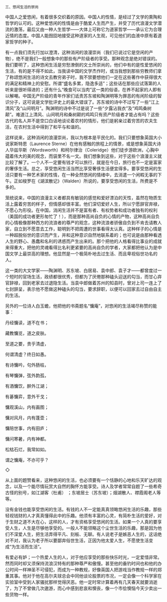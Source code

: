     三、悠闲生活的崇尚 

   中国人之爱悠闲，有着很多交织着的原因。中国人的性情，是经过了文学的熏陶和哲学的认可的。这种爱悠闲的性情是由于酷爱人生而产生，并受了历代浪漫文学潜流的激荡，最后又由一种人生哲学——大体上可称它为道家哲学——承认它为合理近情的态度。中国人能囫囵地接受这种道家的人生观，可见他们的血液中原有着道家哲学的种子。

   有一点我们须先行加以澄清，这种消闲的浪漫崇尚（我们已说过它是空闲的产物），绝不是我们一般想象中的那些有产阶级者的享受。那种观念是绝对错误的。我们要明了，这种悠闲生活是穷愁潦倒的文士所崇尚的，他们中有的是性爱悠闲的生活，有的是不得不如此，当我读中国的文学杰作时，或当我想到那些穷教师们拿了称颂悠闲生活的诗文去教穷弟子时，我不禁要想他们一定在这些著作中获得很大的满足和精神上的安慰。所谓“盛名多累，隐逸多适”；这些话在那些应试落第的人听来是很听得进的；还有什么“晚食可以当肉”这一类的俗语，在养不起家的人即有以解嘲。中国无产阶级的青年作家们诋责苏东坡和陶渊明等为罪恶的有闲阶级的智识分子，这可说是文学批评史上的最大错误了。苏东坡的诗中不过写了一些“江上清风”及“山间明月”。陶渊明的诗中不过是说了一些“夕露沾我衣”及“鸡鸣桑树颠”。难道江上清风、山间明月和桑树颠的鸡鸣只有资产阶级者才能占有吗？这些古代的名人并不是空口白话地谈论着农村的情形，他们是躬亲过着穷苦的农夫生活，在农村生活中得到了和平与和谐的。

   这样说来，这种消闲的浪漫崇尚，我以为根本是平民化的。我们只要想象英国大小说家斯特恩（Laurence Sterne）在他有感触的旅程上的情景，或是想象英国大诗人华兹华斯（Wordsworth）和柯尔律治（Coleridge）他们徒步游欧洲，心胸中蕴着伟大的美的观念，而袋里不名一文。我们想象到这些，对于这些个浪漫主义就比较了解了。一个人不一定要有钱才可以旅行，就是在今日，旅行也不一定是富家的奢侈生活。总之，享受悠闲生活当然比享受奢侈生活便宜得多。要享受悠闲的生活只要有一种艺术家的性情，在一种全然悠闲的情绪中，去消遣一个闲暇无事的下午。正如梭罗在《湖滨散记》（Walden）所说的，要享受悠闲的生活，所费是不多的。

   笼统说来，中国的浪漫主义者都具有敏锐的感觉和爱好漂泊的天性，虽然在物质生活上露着穷苦的样子，但情感却很丰富。他们深切爱好人生，所以宁愿辞官弃禄，不愿心为形役。在中国，消闲生活并不是富有者、有权势者和成功者独有的权利（美国的成功者更形匆忙了！），而是那种高尚自负的心情的产物，这种高尚自负的心情极像那种西方的流浪者的尊严的观念，这种流浪者骄傲自负到不肯去请教人家，自立到不愿意去工作，聪明到不把周遭的世事看得太认真。这种样子的心情是一种超脱俗世的意识而产生，并和这种意识自然地联系着的；也可说是由那种看透人生的野心、愚蠢和名利的诱惑而产生出来的。那个把他的人格看得比事业的成就来得重大，把他的灵魂看得比名利更紧要的高尚自负的学者，大家都把他认为是中国文学上最崇高的理想。他显然是一个极简朴地去过生活、而且卑视俗世功名的人。

   这一类的大文学家——陶渊明、苏东坡、白居易、袁中郎、袁子才——都曾度过一个短时的官场生活，政绩都很优秀，但都为了厌倦那种磕头迎送的勾当，而甘心弃官辞禄，回到老家去过退隐生活。当袁中郎做着苏州的知县时，曾对上司一连上了七封辞呈，表示他不愿做这种磕头的勾当，要求辞职，以便可以回家去过自由自主的生活。

   另外的一位诗人白玉蟾，他把他的书斋题名“慵庵”，对悠闲的生活竭尽称赞的能事：

   丹经慵读，道不在书；

   藏教慵览，道之皮肤。

   至道之要，贵乎清虚，

   何谓清虚？终日如愚。

   有诗慵吟，句外肠枯，

   有琴慵弹，弦外韵孤，

   有酒慵饮，醉外江湖；

   有碁慵弈，意外干戈；

   慵观溪山，内有画图；

   慵对风月，内有蓬壶；

   慵陪世事，内有田庐；

   慵问寒暑，内有神都。

   松枯石烂，我常如如。

   谓之慵庵，不亦可乎？

   ◇

   从上面的题赞看来，这种悠闲的生活，也必须要有一个恬静的心地和乐天旷达的观念，以及一个能尽情玩赏大自然的胸怀方能享受。诗人及学者常常自题了一些希奇古怪的别号，如江湖客（杜甫） ；东坡居士（苏东坡）；烟湖散人、襟霞阁老人等等。

   没有金钱也能享受悠闲的生活。有钱的人不一定能真真领略悠闲生活的乐趣，那些轻视钱财的人才真真懂得此中的乐趣。他须有丰富的心灵，有简朴生活的爱好，对于生财之道不大在心，这样的人，才有资格享受悠闲的生活。如果一个人真的要享受人生，人生是尽够他享受的。一般人不能领略这个尘世生活的乐趣，那是因为他们不深爱人生，把生活弄得平凡、刻板、无聊。有人说老子是嫉恶人生的，这话绝对不对，我认为老子所以要鄙弃俗世生活，正因为他太爱人生，不愿使生活变成“为生活而生活”。

   有爱必有妒；一个热爱人生的人，对于他应享受的那些快乐时光，一定爱惜非常。然而同时却又须保持流浪汉特有的那种尊严和傲慢。甚至他的垂钓时间也和他的办公时间一样神圣不可侵犯，而成为一种教规，好像英国人把游戏当作教规一样的郑重其事。他对于他在高尔夫球总会中同他谈论股票的市况，一定会像一个科学家在实验室中受到人家骚扰那样觉得厌恶。他一定时常计算着再有几天春天就要消逝了，为了不曾做几次遨游，而心中感到悲哀和懊丧，像一个市侩懊恼今天少卖出一些货物一样。

